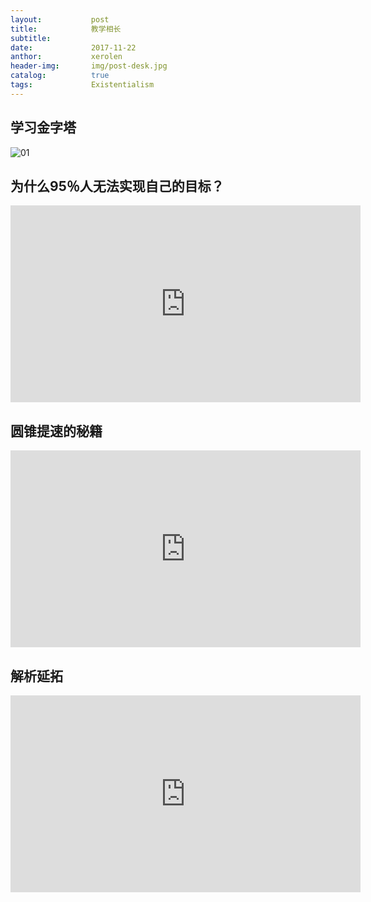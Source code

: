 ```yaml
---
layout:           post
title:            教学相长
subtitle:         
date:             2017-11-22 
anthor:           xerolen
header-img:       img/post-desk.jpg 	 
catalog:          true
tags:             Existentialism
---
```


## 学习金字塔

![01](https://github.com/xerolen/xerolen.github.io/raw/master/img/Post/cone.png)

<!-- <img src="/i/eg_tulip.jpg"  alt="上海鲜花港 - 郁金香" /> -->

## 为什么95％人无法实现自己的目标？

<iframe width="560" height="315" src="https://www.youtube.com/embed/9AoR2zQnAUs" frameborder="0" allowfullscreen></iframe>


## 圆锥提速的秘籍

<iframe width="560" height="315" src="https://www.youtube.com/embed/O_fxag7ghxc" frameborder="0" allowfullscreen></iframe>

## 解析延拓

<iframe width="560" height="315" src="https://www.youtube.com/watch?v=T93SayXhw2w" frameborder="0" allowfullscreen></iframe>
